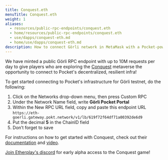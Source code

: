 ```yaml
---
title: Conquest.eth
menuTitle: Conquest.eth
weight: 1
aliases:
  - resources/public-rpc-endpoints/conquest.eth
  - home/resources/public-rpc-endpoints/conquest.eth
  - use/dapps/conquest-eth.md
  - home/use/dapps/conquest-eth.md
description: How to connect Görli network in MetaMask with a Pocket-powered RPC endpoint
---
```



We have minted a public Görli RPC endpoint with up to 10M requests per day to give players who are exploring the [Conquest](https://conquest.eth.limo) metaverse the opportunity to connect to Pocket's decentralized, resilient infra!

To get started connecting to Pocket's infrastructure for Görli testnet, do the following:

1. Click on the Networks drop-down menu, then press Custom RPC
2. Under the Network Name field, write **Görli Pocket Portal**
3. Within the New RPC URL field, copy and paste this endpoint URL `https://eth-goerli.gateway.pokt.network/v1/lb/619f72f64df71a00392de6d9`
4. Put the decimal **5** in the ChainID field
5. Don’t forget to save

For instructions on how to get started with Conquest, check out their [documentation](https://knowledge.conquest.etherplay.io) and [video](https://www.loom.com/share/787e5abf99384cbd8546ad40bd30a4bc).

[Join Etherplay's discord](https://discord.gg/Qb4gr2ekfr) for early alpha access to the Conquest game!
